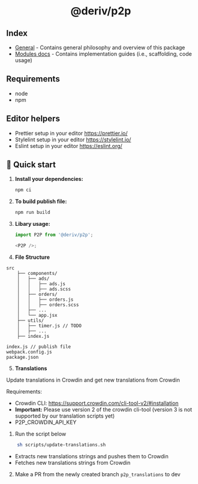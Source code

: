 <h1 align="center">
  @deriv/p2p
</h1>

## Index

-   [General](docs/README.md) - Contains general philosophy and overview of this package
-   [Modules docs](docs/Modules/README.md) - Contains implementation guides (i.e., scaffolding, code usage)

## Requirements

-   node
-   npm

## Editor helpers

-   Prettier setup in your editor https://prettier.io/
-   Stylelint setup in your editor https://stylelint.io/
-   Eslint setup in your editor https://eslint.org/

## 🚀 Quick start

1.  **Install your dependencies:**

    ```sh
    npm ci
    ```

2.  **To build publish file:**

    ```sh
    npm run build
    ```

3.  **Libary usage:**

    ```js
    import P2P from '@deriv/p2p';

    <P2P />;
    ```

4.  **File Structure**

```
src
    ├── components/
    │   ├── ads/
    │   │   ├── ads.js
    │   │   ├── ads.scss
    │   ├── orders/
    │   │   ├── orders.js
    │   │   ├── orders.scss
    │   ├── ...
    │   └── app.jsx
    ├── utils/
    │   ├── timer.js // TODO
    │   ├── ...
    ├── index.js

index.js // publish file
webpack.config.js
package.json
```

5. **Translations**

Update translations in Crowdin and get new translations from Crowdin

Requirements:

-   Crowdin CLI: https://support.crowdin.com/cli-tool-v2/#installation
-   **Important:** Please use version 2 of the crowdin cli-tool (version 3 is not supported by our translation scripts yet)
-   P2P_CROWDIN_API_KEY

1. Run the script below

```sh
    sh scripts/update-translations.sh
```

-   Extracts new translations strings and pushes them to Crowdin
-   Fetches new translations strings from Crowdin

2.  Make a PR from the newly created branch `p2p_translations` to dev
